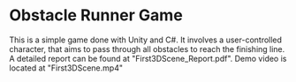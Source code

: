 # Obstacle Runner Game
 
This is a simple game done with Unity and C#. It involves a user-controlled character, that aims to pass through all obstacles to reach the finishing line. A detailed report can be found at "First3DScene_Report.pdf". Demo video is located at "First3DScene.mp4"
